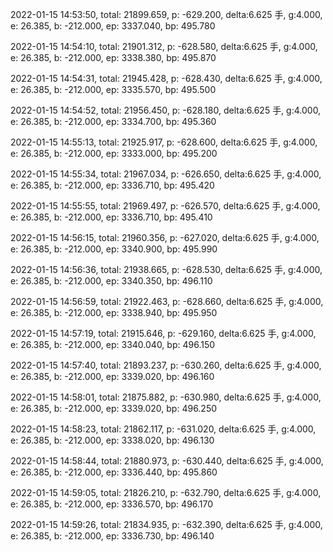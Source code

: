 2022-01-15 14:53:50, total: 21899.659, p: -629.200, delta:6.625 手, g:4.000, e: 26.385, b: -212.000, ep: 3337.040, bp: 495.780

2022-01-15 14:54:10, total: 21901.312, p: -628.580, delta:6.625 手, g:4.000, e: 26.385, b: -212.000, ep: 3338.380, bp: 495.870

2022-01-15 14:54:31, total: 21945.428, p: -628.430, delta:6.625 手, g:4.000, e: 26.385, b: -212.000, ep: 3335.570, bp: 495.500

2022-01-15 14:54:52, total: 21956.450, p: -628.180, delta:6.625 手, g:4.000, e: 26.385, b: -212.000, ep: 3334.700, bp: 495.360

2022-01-15 14:55:13, total: 21925.917, p: -628.600, delta:6.625 手, g:4.000, e: 26.385, b: -212.000, ep: 3333.000, bp: 495.200

2022-01-15 14:55:34, total: 21967.034, p: -626.650, delta:6.625 手, g:4.000, e: 26.385, b: -212.000, ep: 3336.710, bp: 495.420

2022-01-15 14:55:55, total: 21969.497, p: -626.570, delta:6.625 手, g:4.000, e: 26.385, b: -212.000, ep: 3336.710, bp: 495.410

2022-01-15 14:56:15, total: 21960.356, p: -627.020, delta:6.625 手, g:4.000, e: 26.385, b: -212.000, ep: 3340.900, bp: 495.990

2022-01-15 14:56:36, total: 21938.665, p: -628.530, delta:6.625 手, g:4.000, e: 26.385, b: -212.000, ep: 3340.350, bp: 496.110

2022-01-15 14:56:59, total: 21922.463, p: -628.660, delta:6.625 手, g:4.000, e: 26.385, b: -212.000, ep: 3338.940, bp: 495.950

2022-01-15 14:57:19, total: 21915.646, p: -629.160, delta:6.625 手, g:4.000, e: 26.385, b: -212.000, ep: 3340.040, bp: 496.150

2022-01-15 14:57:40, total: 21893.237, p: -630.260, delta:6.625 手, g:4.000, e: 26.385, b: -212.000, ep: 3339.020, bp: 496.160

2022-01-15 14:58:01, total: 21875.882, p: -630.980, delta:6.625 手, g:4.000, e: 26.385, b: -212.000, ep: 3339.020, bp: 496.250

2022-01-15 14:58:23, total: 21862.117, p: -631.020, delta:6.625 手, g:4.000, e: 26.385, b: -212.000, ep: 3338.020, bp: 496.130

2022-01-15 14:58:44, total: 21880.973, p: -630.440, delta:6.625 手, g:4.000, e: 26.385, b: -212.000, ep: 3336.440, bp: 495.860

2022-01-15 14:59:05, total: 21826.210, p: -632.790, delta:6.625 手, g:4.000, e: 26.385, b: -212.000, ep: 3336.570, bp: 496.170

2022-01-15 14:59:26, total: 21834.935, p: -632.390, delta:6.625 手, g:4.000, e: 26.385, b: -212.000, ep: 3336.730, bp: 496.140
